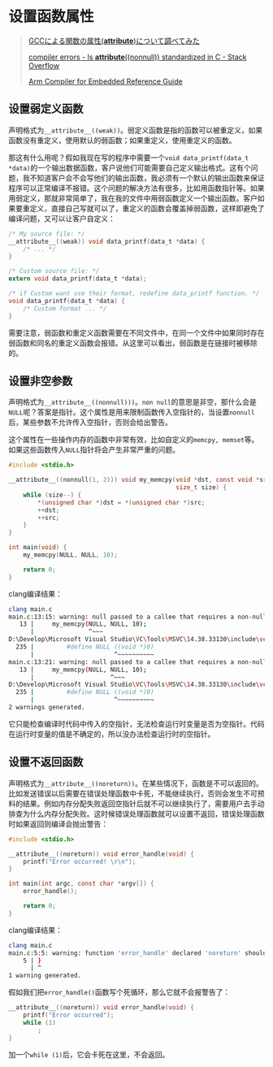 # 设置函数属性

> [GCCによる関数の属性(__attribute__)について調べてみた](https://blueeyes.sakura.ne.jp/2018/01/10/761/)
>
> [compiler errors - Is __attribute__((nonnull)) standardized in C - Stack Overflow](https://stackoverflow.com/questions/45237148/is-attribute-nonnull-standardized-in-c)
>
> [Arm Compiler for Embedded Reference Guide](https://developer.arm.com/documentation/101754/0622/armclang-Reference/Compiler-specific-Function--Variable--and-Type-Attributes?lang=en)


## 设置弱定义函数

声明格式为`__attribute__((weak))`。弱定义函数是指的函数可以被重定义，如果函数没有重定义，使用默认的弱函数；如果重定义，使用重定义的函数。

那这有什么用呢？假如我现在写的程序中需要一个`void data_printf(data_t *data)`的一个输出数据函数，客户说他们可能需要自己定义输出格式。这有个问题，我不知道客户会不会写他们的输出函数，我必须有一个默认的输出函数来保证程序可以正常编译不报错。这个问题的解决方法有很多，比如用函数指针等。如果用弱定义，那就非常简单了，我在我的文件中用弱函数定义一个输出函数。客户如果要重定义，直接自己写就可以了，重定义的函数会覆盖掉弱函数，这样即避免了编译问题，又可以让客户自定义：

``` C
/* My source file: */
__attribute__((weak)) void data_printf(data_t *data) {
    /* ... */
}

/* Custom source file: */
extern void data_printf(data_t *data);

/* if Custom want use their format, redefine data_printf function. */
void data_printf(data_t *data) {
    /* Custom format ... */
}

```

需要注意，弱函数和重定义函数需要在不同文件中，在同一个文件中如果同时存在弱函数和同名的重定义函数会报错。从这里可以看出，弱函数是在链接时被移除的。

## 设置非空参数

声明格式为`__attribute__((nonnull)))`。`non null`的意思是非空，那什么会是`NULL`呢？答案是指针。这个属性是用来限制函数传入空指针的，当设置`nonnull`后，某些参数不允许传入空指针，否则会给出警告。

这个属性在一些操作内存的函数中非常有效，比如自定义的`memcpy, memset`等。如果这些函数传入`NULL`指针将会产生非常严重的问题。

``` C
#include <stdio.h>

__attribute__((nonnull(1, 2))) void my_memcpy(void *dst, const void *src,
                                              size_t size) {
    while (size--) {
        *(unsigned char *)dst = *(unsigned char *)src;
        ++dst;
        ++src;
    }
}

int main(void) {
    my_memcpy(NULL, NULL, 10);

    return 0;
}

```

clang编译结果：

``` bash
clang main.c
main.c:13:15: warning: null passed to a callee that requires a non-null argument [-Wnonnull]
   13 |     my_memcpy(NULL, NULL, 10);
      |               ^~~~
D:\Develop\Microsoft Visual Studio\VC\Tools\MSVC\14.38.33130\include\vcruntime.h:235:22: note: expanded from macro 'NULL'
  235 |         #define NULL ((void *)0)
      |                      ^~~~~~~~~~~
main.c:13:21: warning: null passed to a callee that requires a non-null argument [-Wnonnull]
   13 |     my_memcpy(NULL, NULL, 10);
      |                     ^~~~
D:\Develop\Microsoft Visual Studio\VC\Tools\MSVC\14.38.33130\include\vcruntime.h:235:22: note: expanded from macro 'NULL'
  235 |         #define NULL ((void *)0)
      |                      ^~~~~~~~~~~
2 warnings generated.
```

它只能检查编译时代码中传入的空指针，无法检查运行时变量是否为空指针。代码在运行时变量的值是不确定的，所以没办法检查运行时的空指针。

## 设置不返回函数

声明格式为`__attribute__((noreturn))`。在某些情况下，函数是不可以返回的。比如发送错误以后需要在错误处理函数中卡死，不能继续执行，否则会发生不可预料的结果。例如内存分配失败返回空指针后就不可以继续执行了，需要用户去手动排查为什么内存分配失败。这时候错误处理函数就可以设置不返回，错误处理函数时如果返回则编译会抛出警告：

``` C
#include <stdio.h>

__attribute__((noreturn)) void error_handle(void) {
    printf("Error occurred! \r\n");
}

int main(int argc, const char *argv[]) {
    error_handle();

    return 0;
}
```
clang编译结果：

``` bash
clang main.c
main.c:5:5: warning: function 'error_handle' declared 'noreturn' should not return [-Winvalid-noreturn]
    5 | }
      | ^
1 warning generated.
```

假如我们把`error_handle()`函数写个死循环，那么它就不会报警告了：

``` C
__attribute__((noreturn)) void error_handle(void) {
    printf("Error occurred");
    while (1)
        ;
}
```

加一个`while (1)`后，它会卡死在这里，不会返回。